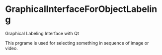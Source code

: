 # GraphicalInterfaceForObjectLabeling
Graphical Labeling Interface with Qt

This prgrame is used for selecting something in sequence of image or video.
